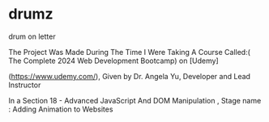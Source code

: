 # drumz
drum on letter 


The Project Was Made During The Time I Were Taking A Course Called:( The Complete 2024 Web Development Bootcamp) on [Udemy]

(https://www.udemy.com/), Given by Dr. Angela Yu, Developer and Lead Instructor

In a Section 18 - Advanced JavaScript And DOM Manipulation , Stage name : Adding Animation to Websites
